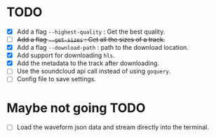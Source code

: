 # TODO
- [X] Add a flag `--highest-quality` : Get the best quality.
- [ ] ~~Add a flag `--get-sizes` : Get all the sizes of a track.~~
- [X] Add a flag `--download-path` : path to the download location.
- [X] Add support for downloading `hls`.
- [X] Add the metadata to the track after downloading.
- [ ] Use the soundcloud api call instead of using `goquery`.
- [ ] Config file to save settings.

# Maybe not going TODO
- [ ] Load the waveform json data and stream directly into the terminal.
